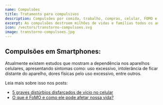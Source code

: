 ```yaml
---
name: Compulsões
title: Tratamento para compulsivos
description: Compulsões por comida, trabalho, compras, celular, FOMO e outras.
excerpt: As compulsões destroem milhões de vidas e famílias todos os anos. A terapia é uma excelente ferramenta para aqueles que desejam superar esse capítulo.
icon: /vectors/transtorno-compulsoes.svg
image: transtorno-compulsoes.jpg
---
```


## Compulsões em Smartphones:

Atualmente existem estudos que mostram a dependência nos aparelhos celulares, apresentando sintomas como: uso excessivo, intolerância de ficar distante do aparelho, dores físicas pelo uso excessivo, entre outros.

Leia mais sobre isso nos posts:

- [5 graves distúrbios disfarçados de vício no celular](/5-graves-disturbios-disfarcados-de-vicio-no-celular/)
- [O que é FoMO e como ele pode afetar nossa vida?](/o-que-e-fomo-e-como-ele-pode-afetar-nossa-vida/)

